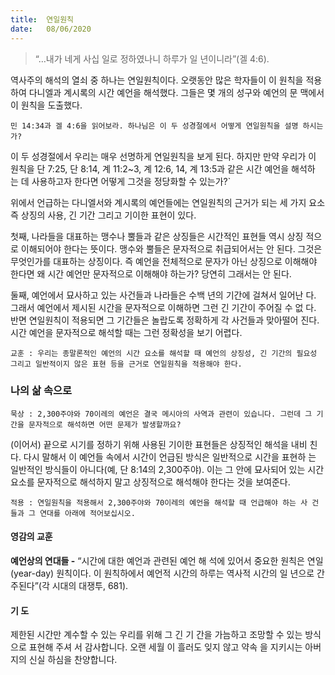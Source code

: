 ```yaml
---
title:  연일원칙
date:   08/06/2020
---
```


> <p></p>
> “…내가 네게 사십 일로 정하였나니 하루가 일 년이니라”(겔 4:6).

역사주의 해석의 열쇠 중 하나는 연일원칙이다. 오랫동안 많은 학자들이 이 원칙을
적용하여 다니엘과 계시록의 시간 예언을 해석했다. 그들은 몇 개의 성구와 예언의 문
맥에서 이 원칙을 도출했다.

`민 14:34과 겔 4:6을 읽어보라. 하나님은 이 두 성경절에서 어떻게 연일원칙을 설명
하시는가?`

이 두 성경절에서 우리는 매우 선명하게 연일원칙을 보게 된다. 하지만 만약 우리가
이 원칙을 단 7:25, 단 8:14, 계 11:2~3, 계 12:6, 14, 계 13:5과 같은 시간 예언을 해석하
는 데 사용하고자 한다면 어떻게 그것을 정당화할 수 있는가?`

위에서 언급하는 다니엘서와 계시록의 예언들에는 연일원칙의 근거가 되는 세 가지
요소 즉 상징의 사용, 긴 기간 그리고 기이한 표현이 있다.

첫째, 나라들을 대표하는 맹수나 뿔들과 같은 상징들은 시간적인 표현들 역시 상징
적으로 이해되어야 한다는 뜻이다. 맹수와 뿔들은 문자적으로 취급되어서는 안 된다.
그것은 무엇인가를 대표하는 상징이다. 즉 예언을 전체적으로 문자가 아닌 상징으로
이해해야 한다면 왜 시간 예언만 문자적으로 이해해야 하는가? 당연히 그래서는 안
된다.

둘째, 예언에서 묘사하고 있는 사건들과 나라들은 수백 년의 기간에 걸쳐서 일어난
다. 그래서 예언에서 제시된 시간을 문자적으로 이해하면 그런 긴 기간이 주어질 수 없
다. 반면 연일원칙이 적용되면 그 기간들은 놀랍도록 정확하게 각 사건들과 맞아떨어
진다. 시간 예언을 문자적으로 해석할 때는 그런 정확성을 보기 어렵다.

`교훈 : 우리는 종말론적인 예언의 시간 요소를 해석할 때 예언의 상징성, 긴 기간의
필요성 그리고 일반적이지 않은 표현 등을 근거로 연일원칙을 적용해야 한다.`

### 나의 삶 속으로

`묵상 : 2,300주야와 70이레의 예언은 결국 메시아의 사역과 관련이 있습니다. 그런데
그 기간을 문자적으로 해석하면 어떤 문제가 발생할까요?`

(이어서) 끝으로 시기를 정하기 위해 사용된 기이한 표현들은 상징적인 해석을 내비
친다. 다시 말해서 이 예언들 속에서 시간이 언급된 방식은 일반적으로 시간을 표현하
는 일반적인 방식들이 아니다(예, 단 8:14의 2,300주야). 이는 그 안에 묘사되어 있는
시간 요소를 문자적으로 해석하지 말고 상징적으로 해석해야 한다는 것을 보여준다.

`적용 : 연일원칙을 적용해서 2,300주야와 70이레의 예언을 해석할 때 언급해야 하는 사
건들과 그 연대를 아래에 적어보십시오.`

#### 영감의 교훈

**예언상의 연대들 -** “시간에 대한 예언과 관련된 예언 해
석에 있어서 중요한 원칙은 연일(year-day) 원칙이다.
이 원칙하에서 예언적 시간의 하루는 역사적 시간의 일
년으로 간주된다”(각 시대의 대쟁투, 681).

#### 기 도

제한된 시간만 계수할 수
있는 우리를 위해 그 긴 기
간을 가늠하고 조망할 수
있는 방식으로 표현해 주셔
서 감사합니다. 오랜 세월
이 흘러도 잊지 않고 약속
을 지키시는 아버지의 신실
하심을 찬양합니다.